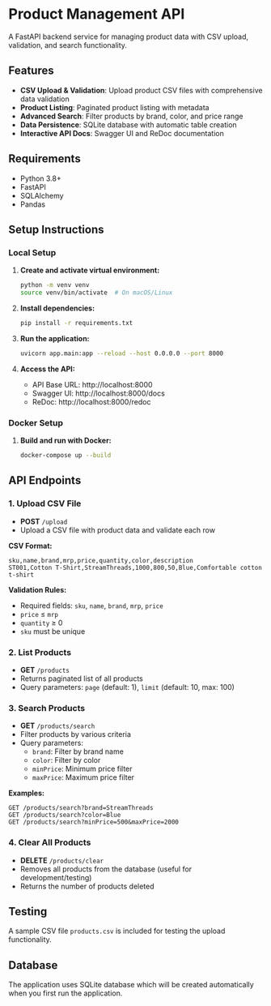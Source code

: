 # Product Management API

A FastAPI backend service for managing product data with CSV upload, validation, and search functionality.

## Features

- **CSV Upload & Validation**: Upload product CSV files with comprehensive data validation
- **Product Listing**: Paginated product listing with metadata
- **Advanced Search**: Filter products by brand, color, and price range
- **Data Persistence**: SQLite database with automatic table creation
- **Interactive API Docs**: Swagger UI and ReDoc documentation

## Requirements

- Python 3.8+
- FastAPI
- SQLAlchemy
- Pandas

## Setup Instructions

### Local Setup

1. **Create and activate virtual environment:**
   ```bash
   python -m venv venv
   source venv/bin/activate  # On macOS/Linux
   ```

2. **Install dependencies:**
   ```bash
   pip install -r requirements.txt
   ```

3. **Run the application:**
   ```bash
   uvicorn app.main:app --reload --host 0.0.0.0 --port 8000
   ```

4. **Access the API:**
   - API Base URL: http://localhost:8000
   - Swagger UI: http://localhost:8000/docs
   - ReDoc: http://localhost:8000/redoc

### Docker Setup

1. **Build and run with Docker:**
   ```bash
   docker-compose up --build
   ```

## API Endpoints

### 1. Upload CSV File
- **POST** `/upload`
- Upload a CSV file with product data and validate each row

**CSV Format:**
```csv
sku,name,brand,mrp,price,quantity,color,description
ST001,Cotton T-Shirt,StreamThreads,1000,800,50,Blue,Comfortable cotton t-shirt
```

**Validation Rules:**
- Required fields: `sku`, `name`, `brand`, `mrp`, `price`
- `price` ≤ `mrp`
- `quantity` ≥ 0
- `sku` must be unique

### 2. List Products
- **GET** `/products`
- Returns paginated list of all products
- Query parameters: `page` (default: 1), `limit` (default: 10, max: 100)

### 3. Search Products
- **GET** `/products/search`
- Filter products by various criteria
- Query parameters:
  - `brand`: Filter by brand name
  - `color`: Filter by color
  - `minPrice`: Minimum price filter
  - `maxPrice`: Maximum price filter

**Examples:**
```
GET /products/search?brand=StreamThreads
GET /products/search?color=Blue
GET /products/search?minPrice=500&maxPrice=2000
```

### 4. Clear All Products
- **DELETE** `/products/clear`
- Removes all products from the database (useful for development/testing)
- Returns the number of products deleted
  

## Testing

A sample CSV file `products.csv` is included for testing the upload functionality.

## Database

The application uses SQLite database which will be created automatically when you first run the application.
